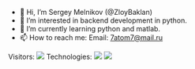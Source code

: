 - 👋 Hi, I’m Sergey Melnikov (@ZloyBaklan)
- 👀 I’m interested in backend development in python.
- 🌱 I’m currently learning python and matlab.
- 📫 How to reach me:
    Email: 7atom7@mail.ru

Visitors: ![](https://komarev.com/ghpvc/?username=ZloyBaklan&color=red)
Technologies: ![](https://img.shields.io/badge/python-3.7-blue)
![](https://img.shields.io/badge/nginx-1.20.1-red)
<!---
ZloyBaklan/ZloyBaklan is a ✨ special ✨ repository because its `README.md` (this file) appears on your GitHub profile.
You can click the Preview link to take a look at your changes.
--->
